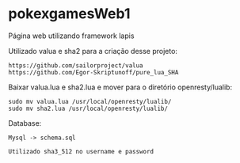 # pokexgamesWeb1
Página web utilizando framework lapis

Utilizado valua e sha2 para a criação desse projeto:

	https://github.com/sailorproject/valua 
	https://github.com/Egor-Skriptunoff/pure_lua_SHA
	
Baixar valua.lua e sha2.lua e mover para o diretório openresty/lualib:

	sudo mv valua.lua /usr/local/openresty/lualib/
	sudo mv sha2.lua /usr/local/openresty/lualib/

Database:

	Mysql -> schema.sql 
	
	Utilizado sha3_512 no username e password
	
	


